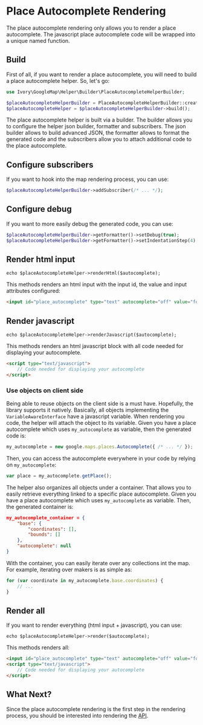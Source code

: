 # Place Autocomplete Rendering

The place autocomplete rendering only allows you to render a place autocomplete. The javascript place autocomplete 
code will be wrapped into a unique named function.

## Build

First of all, if you want to render a place autocomplete, you will need to build a place autocomplete helper. So, let's 
go:

``` php
use Ivory\GoogleMap\Helper\Builder\PlaceAutocompleteHelperBuilder;

$placeAutocompleteHelperBuilder = PlaceAutocompleteHelperBuilder::create();
$placeAutocompleteHelper = $placeAutocompleteHelperBuilder->build();
```

The place autocomplete helper is built via a builder. The builder allows you to configure the helper json builder, 
formatter and subscribers. The json builder allows to build advanced JSON, the formatter allows to format the generated 
code and the subscribers allow you to attach additional code to the place autocomplete.

## Configure subscribers

If you want to hook into the map rendering process, you can use: 

``` php
$placeAutocompleteHelperBuilder->addSubscriber(/* ... */);
```

## Configure debug

If you want to more easily debug the generated code, you can use:

``` php
$placeAutocompleteHelperBuilder->getFormatter()->setDebug(true);
$placeAutocompleteHelperBuilder->getFormatter()->setIndentationStep(4);
```

## Render html input

```
echo $placeAutocompleteHelper->renderHtml($autocomplete);
```

This methods renders an html input with the input id, the value and input attributes configured:

``` html
<input id="place_autocomplete" type="text" autocomplete="off" value="foo" />
```

## Render javascript

```
echo $placeAutocompleteHelper->renderJavascript($autocomplete);
```

This methods renders an html javascript block with all code needed for displaying your autocomplete.

``` html
<script type="text/javascript">
    // Code needed for displaying your autocomplete
</script>
```

### Use objects on client side

Being able to reuse objects on the client side is a must have. Hopefully, the library supports it natively. Basically, 
all objects implementing the `VariableAwareInterface` have a javascript variable. When rendering you code, the helper 
will attach the object to its variable. Given you have a place autocomplete which uses `my_autocomplete` as variable, 
then the generated code is: 
  
``` js
my_autocomplete = new google.maps.places.Autocomplete({ /* ... */ });
```
 
Then, you can access the autocomplete everywhere in your code by relying on `my_autocomplete`:

``` js
var place = my_autocomplete.getPlace();
```

The helper also organizes all objects under a container. That allows you to easily retrieve everything linked to a 
specific place autocomplete. Given you have a place autocomplete which uses `my_autocomplete` as variable. Then, the 
generated container is:

``` json
my_autocomplete_container = {
    "base": {
        "coordinates": [],
        "bounds": []
    },
    "autocomplete": null
}
```

With the container, you can easily iterate over any collections int the map. For example, iterating over makers is as 
simple as:

```  js
for (var coordinate in my_autocomplete.base.coordinates) {
    // ...
}
```

## Render all

If you want to render everything (html input + javascript), you can use:

```
echo $placeAutocompleteHelper->render($autocomplete);
```

This methods renders all:

``` html
<input id="place_autocomplete" type="text" autocomplete="off" value="foo" />
<script type="text/javascript">
    // Code needed for displaying your autocomplete
</script>
```

## What Next?

Since the place autocomplete rendering is the first step in the rendering process, you should be interested into 
rendering the [API](/docs/helper/api.md).

